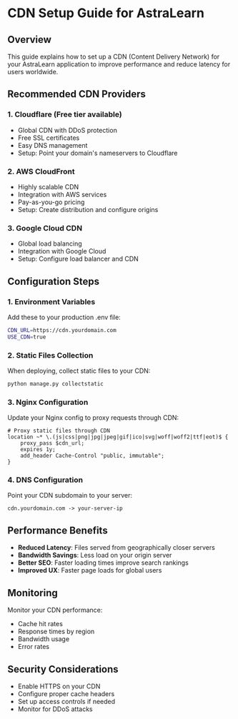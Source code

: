 # CDN Setup Guide for AstraLearn

## Overview
This guide explains how to set up a CDN (Content Delivery Network) for your AstraLearn application to improve performance and reduce latency for users worldwide.

## Recommended CDN Providers

### 1. Cloudflare (Free tier available)
- Global CDN with DDoS protection
- Free SSL certificates
- Easy DNS management
- Setup: Point your domain's nameservers to Cloudflare

### 2. AWS CloudFront
- Highly scalable CDN
- Integration with AWS services
- Pay-as-you-go pricing
- Setup: Create distribution and configure origins

### 3. Google Cloud CDN
- Global load balancing
- Integration with Google Cloud
- Setup: Configure load balancer and CDN

## Configuration Steps

### 1. Environment Variables
Add these to your production .env file:

```bash
CDN_URL=https://cdn.yourdomain.com
USE_CDN=true
```

### 2. Static Files Collection
When deploying, collect static files to your CDN:

```bash
python manage.py collectstatic
```

### 3. Nginx Configuration
Update your Nginx config to proxy requests through CDN:

```nginx
# Proxy static files through CDN
location ~* \.(js|css|png|jpg|jpeg|gif|ico|svg|woff|woff2|ttf|eot)$ {
    proxy_pass $cdn_url;
    expires 1y;
    add_header Cache-Control "public, immutable";
}
```

### 4. DNS Configuration
Point your CDN subdomain to your server:

```
cdn.yourdomain.com -> your-server-ip
```

## Performance Benefits

- **Reduced Latency**: Files served from geographically closer servers
- **Bandwidth Savings**: Less load on your origin server
- **Better SEO**: Faster loading times improve search rankings
- **Improved UX**: Faster page loads for global users

## Monitoring

Monitor your CDN performance:
- Cache hit rates
- Response times by region
- Bandwidth usage
- Error rates

## Security Considerations

- Enable HTTPS on your CDN
- Configure proper cache headers
- Set up access controls if needed
- Monitor for DDoS attacks
